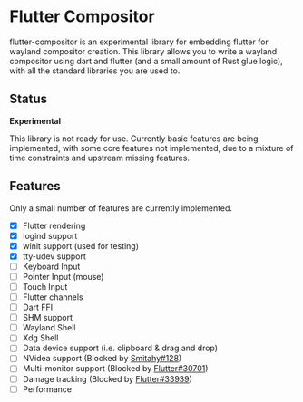 # Flutter Compositor
flutter-compositor is an experimental library for embedding flutter for wayland compositor creation. This library allows you to write a wayland compositor using dart and flutter (and a small amount of Rust glue logic), with all the standard libraries you are used to.

## Status
**Experimental**

This library is not ready for use. Currently basic features are being implemented, with some core features not implemented, due to a mixture of time constraints and upstream missing features.

## Features
Only a small number of features are currently implemented.
- [x] Flutter rendering
- [x] logind support
- [x] winit support (used for testing)
- [x] tty-udev support
- [ ] Keyboard Input
- [ ] Pointer Input (mouse)
- [ ] Touch Input
- [ ] Flutter channels
- [ ] Dart FFI
- [ ] SHM support
- [ ] Wayland Shell
- [ ] Xdg Shell
- [ ] Data device support (i.e. clipboard & drag and drop)
- [ ] NVidea support (Blocked by [Smitahy#128](https://github.com/Smithay/smithay/issues/128))
- [ ] Multi-monitor support (Blocked by [Flutter#30701](https://github.com/flutter/flutter/issues/30701))
- [ ] Damage tracking (Blocked by [Flutter#33939](https://github.com/flutter/flutter/issues/33939))
- [ ] Performance
